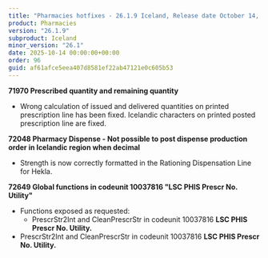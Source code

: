 ```yaml
---
title: "Pharmacies hotfixes - 26.1.9 Iceland, Release date October 14, 2025 - Hotfixes"
product: Pharmacies
version: "26.1.9"
subproduct: Iceland
minor_version: "26.1"
date: 2025-10-14 00:00:00+00:00
order: 96
guid: af61afce5eea407d8581ef22ab47121e0c605b53
---
```


<strong>71970 Prescribed quantity and remaining quantity</strong>
<ul><li>Wrong calculation of issued and delivered quantities on printed prescription line has been fixed. Icelandic characters on printed posted prescription line are fixed.</li></ul>
<strong>72048 Pharmacy Dispense - Not possible to post dispense production order in Icelandic region when decimal</strong>
<ul><li>Strength is now correctly formatted in the Rationing Dispensation Line for Hekla.</li></ul>
<strong>72649 Global functions in codeunit 10037816 "LSC PHIS Prescr No. Utility"</strong>
<ul><li>Functions exposed as requested:<ul><li>PrescrStr2Int and CleanPrescrStr in codeunit 10037816 <b>LSC PHIS Prescr No. Utility.</b></li></ul></li><li>PrescrStr2Int and CleanPrescrStr in codeunit 10037816 <b>LSC PHIS Prescr No. Utility.</b></li></ul>
